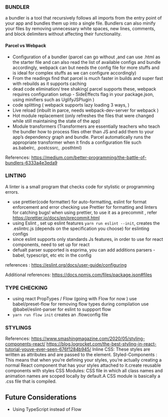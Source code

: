 ### BUNDLER

a bundler is a tool that recursively follows all imports from the entry point of your app and bundles them up into a single file. Bundlers can also minify your files by removing unnecessary white spaces, new lines, comments, and block delimiters without affecting their functionality.

#### Parcel vs Webpack

- Configuration of a bundler (parcel can go without ,and can use .html as the starter file and can also read the list of available configs and bundle accordingly, webpack can but needs the config file for more stuffs and is ideal for complex stuffs as we can configure accordingly)
- From the readings find that parcel is much faster in builds and super fast with rebuilds as it supports caching
- dead code elimination/ tree shaking( parcel supports these, webpack requires configuration setup - SideEffects flag in your package.json, using minifiers such as UglifyJSPlugin )
- code splitting ( webpack supports lazy loading 3 ways, )
- Live reload (inbuilt in parce, needs webpack-dev-server for webpack )
- Hot module replacement (only refreshes the files that were changed while still maintaining the state of the app)
- Module transformers (Transformers are essentially teachers who teach the bundler how to process files other than JS and add them to your app’s dependency graph and bundle. Parcel automatically runs the appropriate transformer when it finds a configuration file such as.babelrc, .postcssrc, .posthtml)

References: https://medium.com/better-programming/the-battle-of-bundlers-6333a4e3eda9

### LINTING

A linter is a small program that checks code for stylistic or programming errors.

- use prettier(code formatter) for auto-formatting, eslint for format enforcement and error checking
  use Prettier for formatting and linters for catching bugs!
  when using prettier, to use it as a precommit , refer https://prettier.io/docs/en/precommit.html
- using Eslint , set up eslint features `yarn run eslint --init`, creates the .eslintrc.js (depends on the specification you choose) for eslinting configs
- since eslint supports only standards Js features, in order to use for react components, need to set up for react
- defualt parser supported is esprima, you can add additions parsers - babel, typescript, etc etc in the config

references : https://eslint.org/docs/user-guide/configuring

Additional references:
https://docs.npmjs.com/files/package.json#files

### TYPE CHECKING

- using react PropTypes / Flow (going with Flow for now )
  use babel/preset-flow for removing flow types during compilation
  use @babel/eslint-parser for eslint to suppport flow
- `yarn run flow init` creates an .flowconfig file

### STYLINGS

References:
https://www.smashingmagazine.com/2020/05/styling-components-react/
https://blog.logrocket.com/the-best-styling-in-react-tutorial-youve-ever-seen-676f1284b945/
Inline CSS: These styles are written as attributes and are passed to the element.
Styled-Components : This means that when you’re defining your styles, you’re actually creating a normal React component that has your styles attached to it.create reusable components with styles
CSS Modules: CSS file in which all class names and animation names are scoped locally by default.A CSS module is basically a .css file that is compiled.

## Future Considerations

- Using TypeScript instead of Flow
